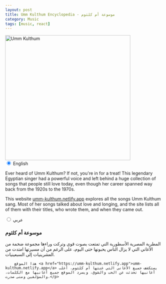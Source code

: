```yaml
---
layout: post
title: Umm Kulthum Encyclopedia - موسوعة أم كلثوم
category: Music
tags: [music, react]
---
```


<img src="https://www.hmz.ie/images/media/2024/umm-kulthum.png" alt="Umm Kulthum" width="400" />

<div class="tabs">
  <input type="radio" name="tabs" id="tabone" checked="checked">
  <label for="tabone">English</label>
	<div class="tab">
		<p>
			Ever heard of Umm Kulthum? If not, you're in for a treat! This legendary Egyptian singer had a powerful voice and left behind a huge collection of songs that people still love today, even though her career spanned way back from the 1920s to the 1970s.
		</p>
		<p>
			This website <a href="https://umm-kulthum.netlify.app">umm-kulthum.netlify.app</a> explores all the songs Umm Kulthum sang.  Most of her songs talked about love and longing, and the site lists all of them with their titles, who wrote them, and when they came out.
		</p>
  </div>
  
  <input type="radio" name="tabs" id="tabtwo">
  <label for="tabtwo" class="arabic">عربي</label>
  <div class="tab arabic">
    <h3>موسوعة أم كلثوم</h3>
		<p>
		المطربة المصرية الأسطورية التي تمتعت بصوت قوي وتركت وراءها مجموعة ضخمة من الأغاني التي لا يزال الناس يحبونها حتى اليوم، على الرغم من أن مسيرتها امتدت من العشرينيات إلى السبعينيات.

		هذا الموقع <a href="https://umm-kulthum.netlify.app">umm-kulthum.netlify.app</a> يستكشف جميع الأغاني التي غنتها أم كلثوم. أغلب أغانيها تحدثت عن الحب والشوق، ويسرد الموقع جميع أغانيها مع الكلمات، والمؤلفين ومتى صدرت.</p>
  </div>
</div>
